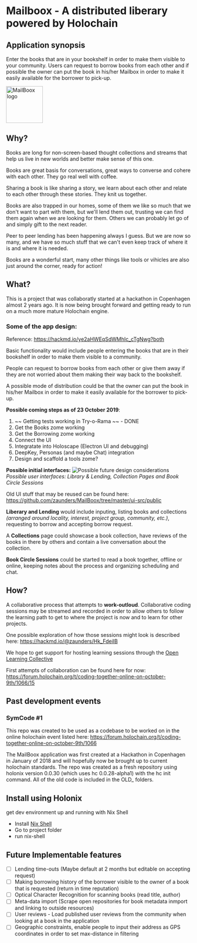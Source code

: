 # Mailboox - A distributed liberary powered by Holochain

## Application synopsis
Enter the books that are in your bookshelf in order to make them visible to your community. Users can request to borrow books from each other and if possible the owner can put the book in his/her Mailbox in order to make it easily available for the borrower to pick-up. 

<img src="https://i.imgur.com/Gk7KIZz.png" alt="MailBoox logo" width="100">

## Why?
Books are long for non-screen-based thought collections and streams that help us live in new worlds and better make sense of this one.

Books are great basis for conversations, great ways to converse and cohere with each other. They go real well with coffee.

Sharing a book is like sharing a story, we learn about each other and relate to each other through these stories. They knit us together.

Books are also trapped in our homes, some of them we like so much that we don't want to part with them, but we'll lend them out, trusting we can find them again when we are looking for them. Others we can probably let go of and simply gift to the next reader.

Peer to peer lending has been happening always I guess. But we are now so many, and we have so much stuff that we can't even keep track of where it is and where it is needed. 

Books are a wonderful start, many other things like tools or vihicles are also just around the corner, ready for action!


## What?

This is a project that was collaboratly started at a hackathon in Copenhagen almost 2 years ago. It is now being brought forward and getting ready to run on a much more mature Holochain engine.

### Some of the app design:

Reference: https://hackmd.io/ye2aHWEqSdWMhIc_cTgNwg?both

Basic functionality would include people entering the books that are in their bookshelf in order to make them visible to a community. 

People can request to borrow books from each other or give them away if they are not worried about them making their way back to the bookshelf.

A possible mode of distribution could be that the owner can put the book in his/her Mailbox in order to make it easily available for the borrower to pick-up.

**Possible coming steps as of 23 October 2019**:
1. ~~ Getting tests working in Try-o-Rama ~~  - DONE
2. Get the Books zome working
3. Get the Borrowing zome working
4. Connect the UI
5. Integratate into Holoscape (Electron UI and debugging)
6. DeepKey, Personas (and maybe Chat) integration
7. Design and scaffold a tools zome?

**Possible initial interfaces:**
![Possible future design considerations](https://i.imgur.com/DKam8eY.jpg)
*Possible user interfaces: Library & Lending, Collection Pages and Book Circle Sessions*

Old UI stuff that may be reused can be found here:
https://github.com/zaunders/MailBoox/tree/master/ui-src/public

**Liberary and Lending** would include inputing, listing books and collections *(arranged around locality, interest, project group, community, etc.)*, requesting to borrow and accepting borrow request. 

A **Collections** page could showcase a book collection, have reviews of the books in there by others and contain a live conversation about the collection.

**Book Circle Sessions** could be started to read a book together, offline or online, keeping notes about the process and organizing scheduling and chat.


## How?
A collaborative process that attempts to **work-outloud**. Collaborative coding sessions may be streamed and recorded in order to allow others to follow the learning path to get to where the project is now and to learn for other projects.

One possible exploration of how those sessions might look is described here:
https://hackmd.io/@zaunders/Hk_FdeiIB

We hope to get support for hosting learning sessions through the [Open Learning Collective](https://opencollective.com/open-learning-community#section-about)

First attempts of collaboration can be found here for now:
https://forum.holochain.org/t/coding-together-online-on-october-9th/1066/15

## Past development events
### SymCode #1
This repo was created to be used as a codebase to be worked on in the online holochain event listed here:
https://forum.holochain.org/t/coding-together-online-on-october-9th/1066

The MailBoox application was first created at a Hackathon in Copenhagen in January of 2018 and will hopefully now be brought up to current holochain standards. The repo was created as a fresh repository using holonix version 0.0.30 (which uses hc 0.0.28-alpha1) with the hc init command. All of the old code is included in the OLD_ folders.


## Install using Holonix
get dev environment up and running with Nix Shell
* Install [Nix Shell](https://nixos.org/)
* Go to project folder
* run nix-shell

## Future Implementable features
- [ ] Lending time-outs (Maybe default at 2 months but editable on accepting request)
- [ ] Making borrowing history of the borrower visible to the owner of a book that is requested (return in time reputation)
- [ ] Optical Character Recognition for scanning books (read title, author)
- [ ] Meta-data import (Scrape open repositories for book metadata inmport and linking to outside resources)
- [ ] User reviews - Load published user reviews from the community when looking at a book in the application
- [ ] Geographic constraints, enable people to input their address as GPS coordinates in order to set max-distance in filtering
